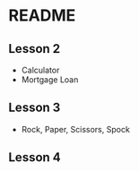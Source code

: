 # README #

## Lesson 2 ##
- Calculator
- Mortgage Loan

## Lesson 3 ##
- Rock, Paper, Scissors, Spock

## Lesson 4 ##
